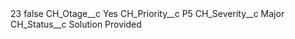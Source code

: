 <?xml version="1.0" encoding="UTF-8"?>
<CustomMetadata xmlns="http://soap.sforce.com/2006/04/metadata" xmlns:xsi="http://www.w3.org/2001/XMLSchema-instance" xmlns:xsd="http://www.w3.org/2001/XMLSchema">
    <label>23</label>
    <protected>false</protected>
    <values>
        <field>CH_Otage__c</field>
        <value xsi:type="xsd:string">Yes</value>
    </values>
    <values>
        <field>CH_Priority__c</field>
        <value xsi:type="xsd:string">P5</value>
    </values>
    <values>
        <field>CH_Severity__c</field>
        <value xsi:type="xsd:string">Major</value>
    </values>
    <values>
        <field>CH_Status__c</field>
        <value xsi:type="xsd:string">Solution Provided</value>
    </values>
</CustomMetadata>
